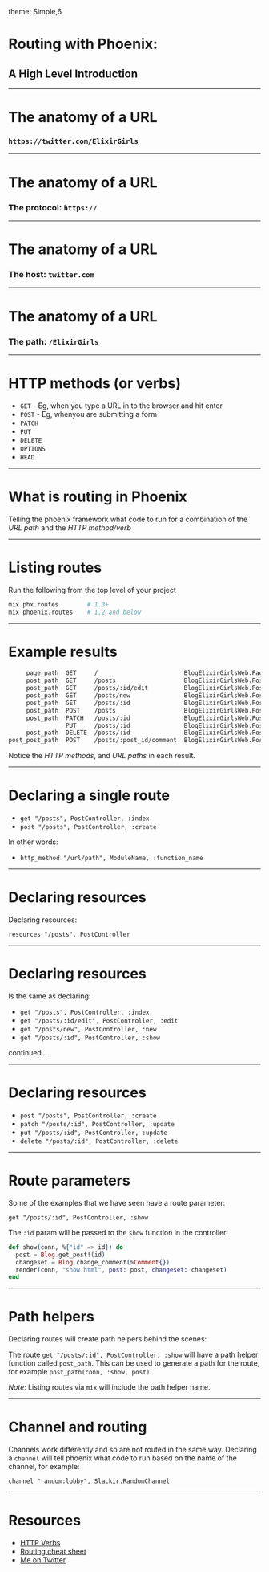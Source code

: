 theme: Simple,6

# Routing with Phoenix:

## A High Level Introduction

---
# The anatomy of a URL

### `https://twitter.com/ElixirGirls`

---
# The anatomy of a URL

### The protocol: `https://`

---
# The anatomy of a URL

### The host: `twitter.com`

---
# The anatomy of a URL

### The path: `/ElixirGirls`

---
# HTTP methods (or verbs)

- `GET` - Eg, when you type a URL in to the browser and hit enter
- `POST` - Eg, whenyou are submitting a form
- `PATCH`
- `PUT`
- `DELETE`
- `OPTIONS`
- `HEAD`

---
# What is routing in Phoenix

Telling the phoenix framework what code to run for a combination of the *URL path* and the *HTTP method/verb*

---
# Listing routes

Run the following from the top level of your project

```sh
mix phx.routes        # 1.3+
mix phoenix.routes    # 1.2 and below
```

---
# Example results

```sh
     page_path  GET     /                        BlogElixirGirlsWeb.PageController :index
     post_path  GET     /posts                   BlogElixirGirlsWeb.PostController :index
     post_path  GET     /posts/:id/edit          BlogElixirGirlsWeb.PostController :edit
     post_path  GET     /posts/new               BlogElixirGirlsWeb.PostController :new
     post_path  GET     /posts/:id               BlogElixirGirlsWeb.PostController :show
     post_path  POST    /posts                   BlogElixirGirlsWeb.PostController :create
     post_path  PATCH   /posts/:id               BlogElixirGirlsWeb.PostController :update
                PUT     /posts/:id               BlogElixirGirlsWeb.PostController :update
     post_path  DELETE  /posts/:id               BlogElixirGirlsWeb.PostController :delete
post_post_path  POST    /posts/:post_id/comment  BlogElixirGirlsWeb.PostController :add_comment
```

Notice the *HTTP methods*, and *URL paths* in each result.

---
# Declaring a single route

- `get "/posts", PostController, :index`
- `post "/posts", PostController, :create`

In other words:

- `http_method "/url/path", ModuleName, :function_name`

---
# Declaring resources

Declaring resources:

`resources "/posts", PostController`

---
# Declaring resources

Is the same as declaring:

- `get "/posts", PostController, :index`
- `get "/posts/:id/edit", PostController, :edit`
- `get "/posts/new", PostController, :new`
- `get "/posts/:id", PostController, :show`

continued...

---
# Declaring resources

- `post "/posts", PostController, :create`
- `patch "/posts/:id", PostController, :update`
- `put "/posts/:id", PostController, :update`
- `delete "/posts/:id", PostController, :delete`

---
# Route parameters

Some of the examples that we have seen have a route parameter:

`get "/posts/:id", PostController, :show`

The `:id` param will be passed to the `show` function in the controller:

```elixir
def show(conn, %{"id" => id}) do
  post = Blog.get_post!(id)
  changeset = Blog.change_comment(%Comment{})
  render(conn, "show.html", post: post, changeset: changeset)
end
```

---
# Path helpers

Declaring routes will create path helpers behind the scenes:

The route `get "/posts/:id", PostController, :show` will have a path helper function called `post_path`. This can be used to generate a path for the route, for example `post_path(conn, :show, post)`.

*Note*: Listing routes via `mix` will include the path helper name.

---
# Channel and routing

Channels work differently and so are not routed in the same way. Declaring a `channel` will tell phoenix what code to run based on the name of the channel, for example:

`channel "random:lobby", Slackir.RandomChannel`

---
# Resources

- [HTTP Verbs](https://developer.mozilla.org/en-US/docs/Web/HTTP/Methods)
- [Routing cheat sheet](https://devhints.io/phoenix-routing)
- [Me on Twitter](https://twitter.com/mattfurness)
